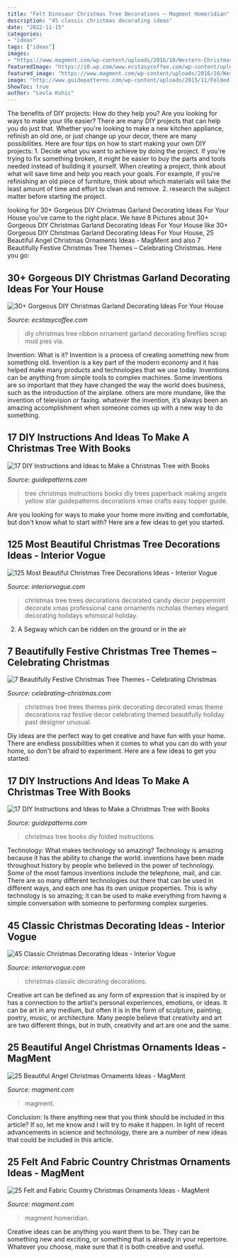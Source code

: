 ```yaml
---
title: "Felt Dinosaur Christmas Tree Decorations ~ Magment Homeridian"
description: "45 classic christmas decorating ideas"
date: "2022-11-15"
categories:
- "ideas"
tags: ["ideas"]
images:
- "https://www.magment.com/wp-content/uploads/2016/10/Western-Christmas-Tree-Ornaments.jpg"
featuredImage: "https://i0.wp.com/www.ecstasycoffee.com/wp-content/uploads/2017/11/Scrap-Ribbon-Tree-DIY-Ornament-via-fireflies-and-mud-pies.jpg?resize=625%2C938"
featured_image: "https://www.magment.com/wp-content/uploads/2016/10/Western-Christmas-Tree-Ornaments.jpg"
image: "http://www.guidepatterns.com/wp-content/uploads/2015/11/Folded-Book-Christmas-Tree.jpg"
ShowToc: true
author: "Leola Kuhic"
---
```



The benefits of DIY projects: How do they help you?
Are you looking for ways to make your life easier? There are many DIY projects that can help you do just that. Whether you're looking to make a new kitchen appliance, refinish an old one, or just change up your decor, there are many possibilities. Here are four tips on how to start making your own DIY projects: 1. Decide what you want to achieve by doing the project. If you're trying to fix something broken, it might be easier to buy the parts and tools needed instead of building it yourself. When creating a project, think about what will save time and help you reach your goals. For example, if you're refinishing an old piece of furniture, think about which materials will take the least amount of time and effort to clean and remove. 2. research the subject matter before starting the project.

	

		
looking for 30+ Gorgeous DIY Christmas Garland Decorating Ideas For Your House you've came to the right place. We have 8 Pictures about 30+ Gorgeous DIY Christmas Garland Decorating Ideas For Your House like 30+ Gorgeous DIY Christmas Garland Decorating Ideas For Your House, 25 Beautiful Angel Christmas Ornaments Ideas - MagMent and also 7 Beautifully Festive Christmas Tree Themes – Celebrating Christmas. Here you go:
		
    
## 30+ Gorgeous DIY Christmas Garland Decorating Ideas For Your House

<img loading=lazy src="https://i0.wp.com/www.ecstasycoffee.com/wp-content/uploads/2017/11/Scrap-Ribbon-Tree-DIY-Ornament-via-fireflies-and-mud-pies.jpg?resize=625%2C938" onerror="this.onerror=null;this.src='https://tse3.mm.bing.net/th?id=OIP.KtMEVPA1CGxxLme90ik7QgHaLH&amp;pid=15.1';" alt="30+ Gorgeous DIY Christmas Garland Decorating Ideas For Your House">

_Source: ecstasycoffee.com_

>diy christmas tree ribbon ornament garland decorating fireflies scrap mud pies via. 

	

Invention: What is it?
Invention is a process of creating something new from something old. Invention is a key part of the modern economy and it has helped make many products and technologies that we use today. Inventions can be anything from simple tools to complex machines. Some inventions are so important that they have changed the way the world does business, such as the introduction of the airplane. others are more mundane, like the invention of television or faxing. whatever the invention, it’s always been an amazing accomplishment when someone comes up with a new way to do something.

    
## 17 DIY Instructions And Ideas To Make A Christmas Tree With Books

<img loading=lazy src="http://www.guidepatterns.com/wp-content/uploads/2015/11/Book-Page-Christmas-Tree.jpg" onerror="this.onerror=null;this.src='https://tse4.mm.bing.net/th?id=OIP.HajkDDjrrt95Kzs6g0j0OAHaJ4&amp;pid=15.1';" alt="17 DIY Instructions and Ideas to Make a Christmas Tree with Books">

_Source: guidepatterns.com_

>tree christmas instructions books diy trees paperback making angels yellow star guidepatterns decorations xmas crafts easy topper guide. 

	

Are you looking for ways to make your home more inviting and comfortable, but don't know what to start with? Here are a few ideas to get you started. 

    
## 125 Most Beautiful Christmas Tree Decorations Ideas - Interior Vogue

<img loading=lazy src="http://interiorvogue.com/wp-content/uploads/2016/10/Peppermint-Christmas-Tree-Decorated.jpg" onerror="this.onerror=null;this.src='https://tse3.mm.bing.net/th?id=OIP.gqmCOBWYWojSKVN04rEt5QHaJ4&amp;pid=15.1';" alt="125 Most Beautiful Christmas Tree Decorations Ideas - Interior Vogue">

_Source: interiorvogue.com_

>christmas tree trees decorations decorated candy decor peppermint decorate xmas professional cane ornaments nicholas themes elegant decorating holidays whimsical holiday. 

	

2. A Segway which can be ridden on the ground or in the air

    
## 7 Beautifully Festive Christmas Tree Themes – Celebrating Christmas

<img loading=lazy src="http://www.celebrating-christmas.com/wp-content/uploads/2014/12/hot-pink-white-christmas-tree-1.jpg" onerror="this.onerror=null;this.src='https://tse1.mm.bing.net/th?id=OIP.6KxzvlA2LK1uDAO_L6A2ZAHaLM&amp;pid=15.1';" alt="7 Beautifully Festive Christmas Tree Themes – Celebrating Christmas">

_Source: celebrating-christmas.com_

>christmas tree trees themes pink decorating decorated xmas theme decorations raz festive decor celebrating themed beautifully holiday past designer unusual. 

	

Diy ideas are the perfect way to get creative and have fun with your home. There are endless possibilities when it comes to what you can do with your home, so don't be afraid to experiment. Here are a few ideas to get you started:

    
## 17 DIY Instructions And Ideas To Make A Christmas Tree With Books

<img loading=lazy src="http://www.guidepatterns.com/wp-content/uploads/2015/11/Folded-Book-Christmas-Tree.jpg" onerror="this.onerror=null;this.src='https://tse2.mm.bing.net/th?id=OIP.qmW5yhgXanTkCaGt1wrRhQHaLH&amp;pid=15.1';" alt="17 DIY Instructions and Ideas to Make a Christmas Tree with Books">

_Source: guidepatterns.com_

>christmas tree books diy folded instructions. 

	

Technology: What makes technology so amazing?
Technology is amazing because it has the ability to change the world. inventions have been made throughout history by people who believed in the power of technology. Some of the most famous inventions include the telephone, mail, and car. There are so many different technologies out there that can be used in different ways, and each one has its own unique properties. This is why technology is so amazing; it can be used to make everything from having a simple conversation with someone to performing complex surgeries.

    
## 45 Classic Christmas Decorating Ideas - Interior Vogue

<img loading=lazy src="http://interiorvogue.com/wp-content/uploads/2016/11/Classic-Christmas-Decorations.jpg" onerror="this.onerror=null;this.src='https://tse4.mm.bing.net/th?id=OIP.rp4-lP8DcGCQYQ6mha4iqQHaKb&amp;pid=15.1';" alt="45 Classic Christmas Decorating Ideas - Interior Vogue">

_Source: interiorvogue.com_

>christmas classic decorating decorations. 

	

Creative art can be defined as any form of expression that is inspired by or has a connection to the artist's personal experiences, emotions, or ideas. It can be art in any medium, but often it is in the form of sculpture, painting, poetry, music, or architecture. Many people believe that creativity and art are two different things, but in truth, creativity and art are one and the same.

    
## 25 Beautiful Angel Christmas Ornaments Ideas - MagMent

<img loading=lazy src="http://magment.com/wp-content/uploads/2016/11/Felt-Angel-Ornaments-Christmas-Tree-Pattern.jpg" onerror="this.onerror=null;this.src='https://tse4.mm.bing.net/th?id=OIP.pJF95xkRnOcBOzuLlFXf8gHaJ4&amp;pid=15.1';" alt="25 Beautiful Angel Christmas Ornaments Ideas - MagMent">

_Source: magment.com_

>magment. 

	

Conclusion: Is there anything new that you think should be included in this article? If so, let me know and I will try to make it happen.
In light of recent advancements in science and technology, there are a number of new ideas that could be included in this article.

    
## 25 Felt And Fabric Country Christmas Ornaments Ideas - MagMent

<img loading=lazy src="https://www.magment.com/wp-content/uploads/2016/10/Western-Christmas-Tree-Ornaments.jpg" onerror="this.onerror=null;this.src='https://tse4.mm.bing.net/th?id=OIP.I12ytJKjve5TOOOhYXgTEwHaK6&amp;pid=15.1';" alt="25 Felt and Fabric Country Christmas Ornaments Ideas - MagMent">

_Source: magment.com_

>magment homeridian. 

	

Creative ideas can be anything you want them to be. They can be something new and exciting, or something that is already in your repertoire. Whatever you choose, make sure that it is both creative and useful.

